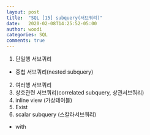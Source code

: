 ```yaml
---
layout: post
title:  "SQL [15] subquery(서브쿼리)"
date:   2020-02-08T14:25:52-05:00
author: woodi
categories: SQL
comments: true
---
```

1. 단일행 서브쿼리
- 중첩 서브쿼리(nested subquery)
2. 여러행 서브쿼리
3. 상호관련 서브쿼리(correlated subquery, 상관서브쿼리)
4. inline view (가상테이블)
5. Exist
6. scalar subquery (스칼라서브쿼리)
- with
